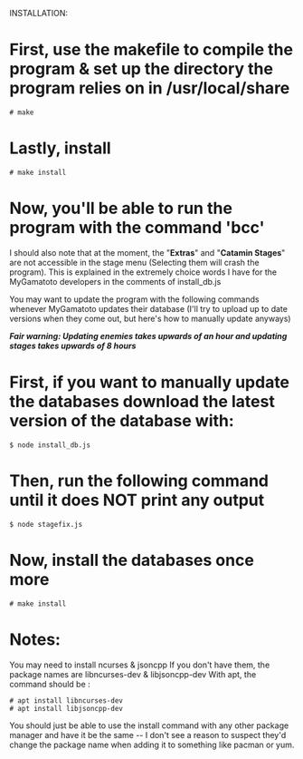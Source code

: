 INSTALLATION:

# First, use the makefile to compile the program & set up the directory the program relies on in /usr/local/share
```
# make
```
# Lastly, install

```
# make install
```

# Now, you'll be able to run the program with the command 'bcc'

I should also note that at the moment, the "**Extras**" and "**Catamin Stages**" are not accessible in the stage menu (Selecting them will crash the program).
This is explained in the extremely choice words I have for the MyGamatoto developers in the comments of install_db.js

You may want to update the program with the following commands whenever MyGamatoto updates their database (I'll try to upload up to date versions when they come out, but here's how to manually update anyways)

***Fair warning: Updating enemies takes upwards of an hour and updating stages takes upwards of 8 hours***

# First, if you want to manually update the databases download the latest version of the database with:
```
$ node install_db.js
```
# Then, run the following command until it does NOT print any output
```
$ node stagefix.js
```
# Now, install the databases once more
```
# make install
```

# Notes:
You may need to install ncurses & jsoncpp
If you don't have them, the package names are libncurses-dev & libjsoncpp-dev
With apt, the command should be :
```
# apt install libncurses-dev
# apt install libjsoncpp-dev
```
You should just be able to use the install command with any other package manager and have it be the same -- I don't see a reason to suspect they'd change the package name when adding it to something like pacman or yum.
